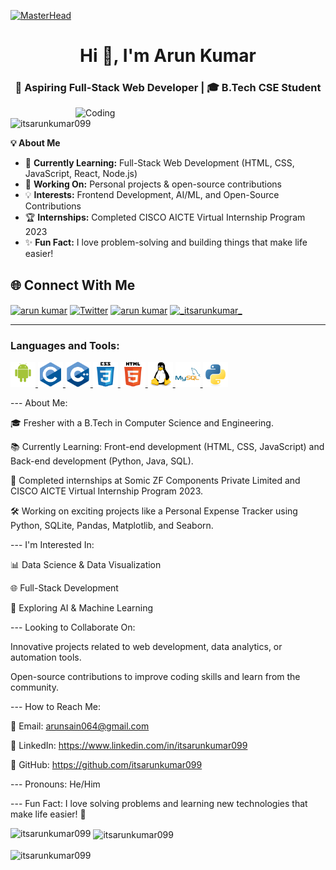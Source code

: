 [![MasterHead](https://1.bp.blogspot.com/-7A4WynwLsMw/XbBpCXG8fHI/AAAAAAAAMt4/uOa1bpLskYgrwGbllhSu2SDj_Mig8SXJQCLcBGAsYHQ/s1600/2000_600px.gif)](https://itsarunkumar099.io)
<h1 align="center">Hi 👋, I'm Arun Kumar</h1>
<h3 align="center">🚀  Aspiring Full-Stack Web Developer  | 🎓 B.Tech CSE Student </h3>

<img align="right" alt="Coding" width="400" src="https://imgs.search.brave.com/FrOhz6OSIWnq4YHmHKUaqDJyfb_r_9qhlgapHALPk-Q/rs:fit:680:428:1/g:ce/aHR0cHM6Ly9pLnBp/bmltZy5jb20vb3Jp/Z2luYWxzLzU0L2Uz/LzdkLzU0ZTM3ZDgw/NzRlYmNkZTFkOTZj/NzdkN2IyYTdmMzEw/LmdpZg.gif">
<p align="left"> <img src="https://komarev.com/ghpvc/?username=itsarunkumar099&label=Profile%20views&color=0e75b6&style=flat" alt="itsarunkumar099" /> </p>

 **💡 About Me**  
- 🌱 **Currently Learning:** Full-Stack Web Development (HTML, CSS, JavaScript, React, Node.js)  
- 🔭 **Working On:** Personal projects & open-source contributions  
- 💡 **Interests:** Frontend Development, AI/ML, and Open-Source Contributions  
- 🏆 **Internships:** Completed CISCO AICTE Virtual Internship Program 2023  
- ✨ **Fun Fact:** I love problem-solving and building things that make life easier!  

## **🌐 Connect With Me**
<a href="[https://linkedin.com/in/your-profile](https://linkedin.com/in/arun kumar)" target="blank"><img align="center" src="https://raw.githubusercontent.com/rahuldkjain/github-profile-readme-generator/master/src/images/icons/Social/linked-in-alt.svg" alt="arun kumar" height="30" width="40" /></a>
<a href="[https://twitter.com/your-profile](https://x.com/ArunKum52655106)" target="blank"><img align="center" src="https://raw.githubusercontent.com/rahuldkjain/github-profile-readme-generator/master/src/images/icons/Social/twitter.svg" alt="Twitter" height="30" width="40" /></a>
<a href="https://fb.com/arun kumar" target="blank"><img align="center" src="https://raw.githubusercontent.com/rahuldkjain/github-profile-readme-generator/master/src/images/icons/Social/facebook.svg" alt="arun kumar" height="30" width="40" /></a>
<a href="[https://instagram.com/your-profile](https://instagram.com/_itsarunkumar_)" target="blank"><img align="center" src="https://raw.githubusercontent.com/rahuldkjain/github-profile-readme-generator/master/src/images/icons/Social/instagram.svg" alt="_itsarunkumar_" height="30" width="40" /></a>

---


<h3 align="left">Languages and Tools:</h3>
<p align="left"> <a href="https://developer.android.com" target="_blank" rel="noreferrer"> <img src="https://raw.githubusercontent.com/devicons/devicon/master/icons/android/android-original-wordmark.svg" alt="android" width="40" height="40"/> </a> <a href="https://www.cprogramming.com/" target="_blank" rel="noreferrer"> <img src="https://raw.githubusercontent.com/devicons/devicon/master/icons/c/c-original.svg" alt="c" width="40" height="40"/> </a> <a href="https://www.w3schools.com/cpp/" target="_blank" rel="noreferrer"> <img src="https://raw.githubusercontent.com/devicons/devicon/master/icons/cplusplus/cplusplus-original.svg" alt="cplusplus" width="40" height="40"/> </a> <a href="https://www.w3schools.com/css/" target="_blank" rel="noreferrer"> <img src="https://raw.githubusercontent.com/devicons/devicon/master/icons/css3/css3-original-wordmark.svg" alt="css3" width="40" height="40"/> </a> <a href="https://www.w3.org/html/" target="_blank" rel="noreferrer"> <img src="https://raw.githubusercontent.com/devicons/devicon/master/icons/html5/html5-original-wordmark.svg" alt="html5" width="40" height="40"/> </a> <a href="https://www.linux.org/" target="_blank" rel="noreferrer"> <img src="https://raw.githubusercontent.com/devicons/devicon/master/icons/linux/linux-original.svg" alt="linux" width="40" height="40"/> </a> <a href="https://www.mysql.com/" target="_blank" rel="noreferrer"> <img src="https://raw.githubusercontent.com/devicons/devicon/master/icons/mysql/mysql-original-wordmark.svg" alt="mysql" width="40" height="40"/> </a> <a href="https://www.python.org" target="_blank" rel="noreferrer"> <img src="https://raw.githubusercontent.com/devicons/devicon/master/icons/python/python-original.svg" alt="python" width="40" height="40"/> </a> </p>

--- About Me:

🎓 Fresher with a B.Tech in Computer Science and Engineering.

📚 Currently Learning: Front-end development (HTML, CSS, JavaScript) and Back-end development (Python, Java, SQL).

💼 Completed internships at Somic ZF Components Private Limited and CISCO AICTE Virtual Internship Program 2023.

🛠️ Working on exciting projects like a Personal Expense Tracker using Python, SQLite, Pandas, Matplotlib, and Seaborn.


--- I'm Interested In:

📊 Data Science & Data Visualization

🌐 Full-Stack Development

🧠 Exploring AI & Machine Learning


--- Looking to Collaborate On:

Innovative projects related to web development, data analytics, or automation tools.

Open-source contributions to improve coding skills and learn from the community.


--- How to Reach Me:

📧 Email: arunsain064@gmail.com

🔗 LinkedIn: https://www.linkedin.com/in/itsarunkumar099

🌟 GitHub: https://github.com/itsarunkumar099


--- Pronouns: He/Him

--- Fun Fact: I love solving problems and learning new technologies that make life easier! 🚀

<p><img align="left" src="https://github-readme-stats.vercel.app/api/top-langs?username=itsarunkumar099&show_icons=true&locale=en&layout=compact" alt="itsarunkumar099" /></p>

<p>&nbsp;<img align="center" src="https://github-readme-stats.vercel.app/api?username=itsarunkumar099&show_icons=true&locale=en" alt="itsarunkumar099" /></p>

<p><img align="center" src="https://github-readme-streak-stats.herokuapp.com/?user=itsarunkumar099" alt="itsarunkumar099" /></p>

<!---
itsarunkumar099/itsarunkumar099 is a ✨ special ✨ repository because its `README.md` (this file) appears on your GitHub profile.
You can click the Preview link to take a look at your changes.
--->
